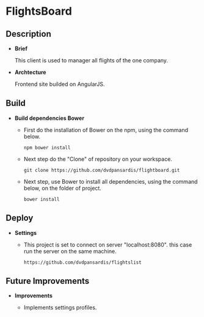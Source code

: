 # FlightsBoard

## Description

* **Brief**

	This client is used to manager all flights of the one company.
	
* **Archtecture**

	Frontend site builded on AngularJS.


## Build

* **Build dependencies Bower**

	- First do the installation of Bower on the npm, using the command below.
  
		`npm bower install`
	
	- Next step do the "Clone" of repository on your workspace.
	
		`git clone https://github.com/dvdpansardis/flightboard.git`
	
	- Next step, use Bower to install all dependencies, using the command below, on the folder of project.
  
		`bower install`

## Deploy

* **Settings**

	- This project is set to connect on server "localhost:8080". this case run the server on the same machine.
	
		`https://github.com/dvdpansardis/flightslist`
		
		
## Future Improvements

* **Improvements**

	- Implements settings profiles.